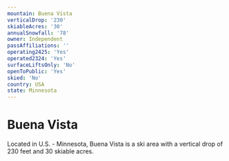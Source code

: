 ```yaml
---
mountain: Buena Vista
verticalDrop: '230'
skiableAcres: '30'
annualSnowfall: '78'
owner: Independent
passAffiliations: ''
operating2425: 'Yes'
operated2324: 'Yes'
surfaceLiftsOnly: 'No'
openToPublic: 'Yes'
skied: 'No'
country: USA
state: Minnesota
---
```


# Buena Vista

Located in U.S. - Minnesota, Buena Vista is a ski area with a vertical drop of 230 feet and 30 skiable acres.
